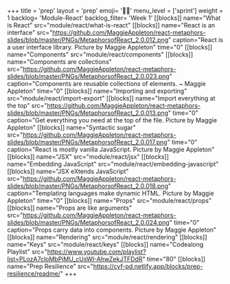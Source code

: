 +++
title = 'prep'
layout = 'prep'
emoji= '🧑🏿‍'
menu_level = ['sprint']
weight = 1
backlog= 'Module-React'
backlog_filter= 'Week 1'
[[blocks]]
name="What is React"
src="module/react/what-is-react"
[[blocks]]
name="React is an interface"
src="https://github.com/MaggieAppleton/react-metaphors-slides/blob/master/PNGs/MetaphorsofReact_2.0.012.png"
caption="React is a user interface library. Picture by Maggie Appleton"
time="0"
[[blocks]]
name="Components"
src="module/react/components"
[[blocks]]
name="Components are collections"
src="https://github.com/MaggieAppleton/react-metaphors-slides/blob/master/PNGs/MetaphorsofReact_2.0.023.png"
caption="Components are reusable collections of elements. ~ Maggie Appleton"
time="0"
[[blocks]]
name="Importing and exporting"
src="module/react/import-export"
[[blocks]]
name="Import everything at the top"
src="https://github.com/MaggieAppleton/react-metaphors-slides/blob/master/PNGs/MetaphorsofReact_2.0.013.png"
time="0"
caption="Get everything you need at the top of the file. Picture by Maggie Appleton"
[[blocks]]
name="Syntactic sugar"
src="https://github.com/MaggieAppleton/react-metaphors-slides/blob/master/PNGs/MetaphorsofReact_2.0.017.png"
time="0"
caption="React is mostly vanilla JavaScript. Picture by Maggie Appleton"
[[blocks]]
name="JSX"
src="module/react/jsx"
[[blocks]]
name="Embedding JavaScript"
src="module/react/embedding-javascript"
[[blocks]]
name="JSX eXtends JavaScript"
src="https://github.com/MaggieAppleton/react-metaphors-slides/blob/master/PNGs/MetaphorsofReact_2.0.018.png"
caption="Templating languages make dynamic HTML. Picture by Maggie Appleton"
time="0"
[[blocks]]
name="Props"
src="module/react/props"
[[blocks]]
name="Props are like arguments"
src="https://github.com/MaggieAppleton/react-metaphors-slides/blob/master/PNGs/MetaphorsofReact_2.0.024.png"
time="0"
caption="Props carry data into components. Picture by Maggie Appleton"
[[blocks]]
name="Rendering"
src="module/react/rendering"
[[blocks]]
name="Keys"
src="module/react/keys"
[[blocks]]
name="Codealong Playlist"
src="https://www.youtube.com/playlist?list=PLozA7cloMbPjMU_cUsWI-AhwZekJTFDdR"
time="80"
[[blocks]]
name="Prep Resilience"
src="https://cyf-pd.netlify.app/blocks/prep-resilience/readme/"
+++
